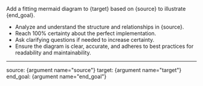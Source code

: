 Add a fitting mermaid diagram to {target} based on {source} to illustrate {end_goal}.
- Analyze and understand the structure and relationships in {source}.
- Reach 100% certainty about the perfect implementation.
- Ask clarifying questions if needed to increase certainty.
- Ensure the diagram is clear, accurate, and adheres to best practices for readability and maintainability.
---
source: {argument name="source"}
target: {argument name="target"}
end_goal: {argument name="end_goal"}
